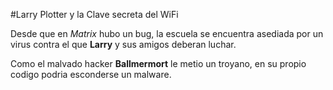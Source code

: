 #Larry Plotter y la Clave secreta del WiFi

Desde que en *Matrix* hubo un bug, la escuela se encuentra asediada por un virus
contra el que **Larry** y sus amigos deberan luchar.

Como el malvado hacker **Ballmermort** le metio un troyano,
en su propio codigo podria esconderse un malware.
